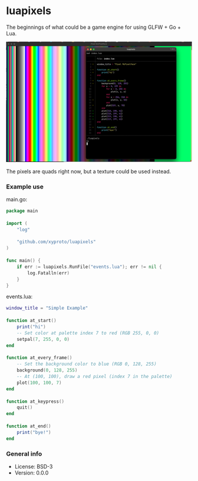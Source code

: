 # luapixels

The beginnings of what could be a game engine for using GLFW + Go + Lua.

![events.lua + results](img/screenshot.png)

The pixels are quads right now, but a texture could be used instead.

### Example use

main.go:

```go
package main

import (
    "log"

    "github.com/xyproto/luapixels"
)

func main() {
    if err := luapixels.RunFile("events.lua"); err != nil {
        log.Fatalln(err)
    }
}
```

events.lua:

```lua
window_title = "Simple Example"

function at_start()
    print("hi")
    -- Set color at palette index 7 to red (RGB 255, 0, 0)
    setpal(7, 255, 0, 0)
end

function at_every_frame()
    -- Set the background color to blue (RGB 0, 128, 255)
    background(0, 128, 255)
    -- At (100, 100), draw a red pixel (index 7 in the palette)
    plot(100, 100, 7)
end

function at_keypress()
    quit()
end

function at_end()
    print("bye!")
end
```

### General info

* License: BSD-3
* Version: 0.0.0
